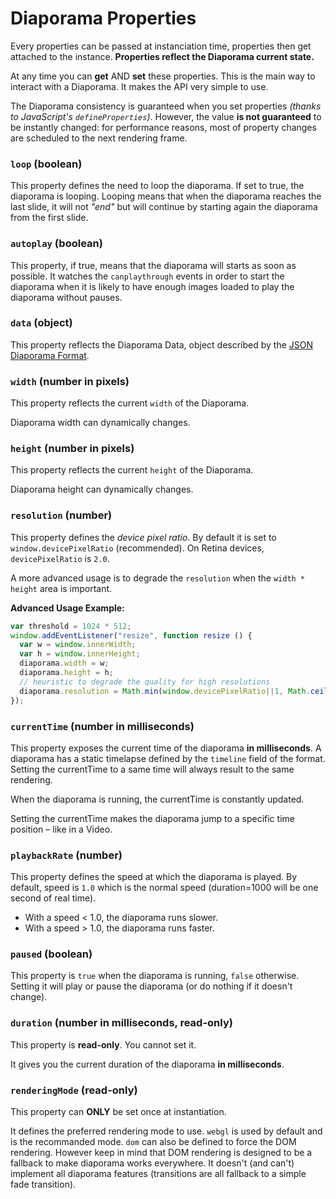 Diaporama Properties
====================

Every properties can be passed at instanciation time, properties then get attached to the instance. **Properties reflect the Diaporama current state.**

At any time you can **get** AND **set** these properties.
This is the main way to interact with a Diaporama. It makes the API very simple to use.

The Diaporama consistency is guaranteed when you set properties *(thanks to JavaScript's `defineProperties`)*.
However, the value **is not guaranteed** to be instantly changed: for performance reasons, most of property changes are scheduled to the next rendering frame.


### `loop` (boolean)

This property defines the need to loop the diaporama. If set to true, the diaporama is looping.
Looping means that when the diaporama reaches the last slide,
it will not *"end"* but will continue by starting again the diaporama from the first slide.

### `autoplay` (boolean)

This property, if true, means that the diaporama will starts as soon as possible.
It watches the `canplaythrough` events in order to start the diaporama when it is likely
to have enough images loaded to play the diaporama without pauses.

### `data` (object)

This property reflects the Diaporama Data, object described by the [JSON Diaporama Format](docs/format.md).

### `width` (number in pixels)

This property reflects the current `width` of the Diaporama.

Diaporama width can dynamically changes.

### `height` (number in pixels)

This property reflects the current `height` of the Diaporama.

Diaporama height can dynamically changes.

### `resolution` (number)

This property defines the *device pixel ratio*.
By default it is set to `window.devicePixelRatio` (recommended).
On Retina devices, `devicePixelRatio` is `2.0`.

A more advanced usage is to degrade the `resolution` when the `width * height` area is important.

**Advanced Usage Example:**
```javascript
var threshold = 1024 * 512;
window.addEventListener("resize", function resize () {
  var w = window.innerWidth;
  var h = window.innerHeight;
  diaporama.width = w;
  diaporama.height = h;
  // heuristic to degrade the quality for high resolutions
  diaporama.resolution = Math.min(window.devicePixelRatio||1, Math.ceil((threshold) / (w * h)));
});
```

### `currentTime` (number in milliseconds)

This property exposes the current time of the diaporama **in milliseconds**.
A diaporama has a static timelapse defined by the `timeline` field of the format.
Setting the currentTime to a same time will always result to the same rendering.

When the diaporama is running, the currentTime is constantly updated.

Setting the currentTime makes the diaporama jump to a specific time position – like in a Video.

### `playbackRate` (number)

This property defines the speed at which the diaporama is played.
By default, speed is `1.0` which is the normal speed
(duration=1000 will be one second of real time).

- With a speed < 1.0, the diaporama runs slower.
- With a speed > 1.0, the diaporama runs faster.

### `paused` (boolean)

This property is `true` when the diaporama is running, `false` otherwise.
Setting it will play or pause the diaporama (or do nothing if it doesn't change).

### `duration` (number in milliseconds, read-only)

This property is **read-only**. You cannot set it.

It gives you the current duration of the diaporama **in milliseconds**.

### `renderingMode` (read-only)

This property can **ONLY** be set once at instantiation.

It defines the preferred rendering mode to use.
`webgl` is used by default and is the recommanded mode.
`dom` can also be defined to force the DOM rendering.
However keep in mind that DOM rendering is designed to be a fallback to make
diaporama works everywhere. It doesn't (and can't) implement all diaporama features
(transitions are all fallback to a simple fade transition).
